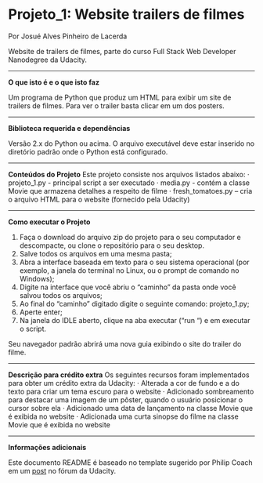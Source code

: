 ﻿# Projeto_1: Website trailers de filmes

Por Josué Alves Pinheiro de Lacerda

Website de trailers de filmes, parte do curso Full Stack Web Developer Nanodegree da Udacity.
___
**O que isto é e o que isto faz**

Um programa de Python que produz um HTML para exibir um site de trailers de filmes. Para ver o trailer basta clicar em um dos posters.
___
**Biblioteca requerida e dependências**

Versão 2.x do Python ou acima. O arquivo executável deve estar inserido no diretório padrão onde o Python está configurado.
___
**Conteúdos do Projeto**
Este projeto consiste nos arquivos listados abaixo:
· projeto_1.py - principal script a ser executado
· media.py - contém a classe Movie que armazena detalhes a respeito de filme
· fresh_tomatoes.py – cria o arquivo HTML para o website (fornecido pela Udacity)
___
**Como executar o Projeto**
1. Faça o download do arquivo zip do projeto para o seu computador e descompacte, ou clone o repositório para o seu desktop.
2. Salve todos os arquivos em uma mesma pasta;
3. Abra a interface baseada em texto para o seu sistema operacional (por exemplo, a janela do terminal no Linux, ou o prompt de comando no Windows);
4. Digite  na interface que você abriu o “caminho” da pasta onde você salvou todos os arquivos;
5. Ao final do “caminho” digitado digite o seguinte comando: projeto_1.py;
6. Aperte enter;
7. Na janela do IDLE aberto, clique na aba executar (“run “) e em executar o script.

Seu navegador padrão abrirá uma nova guia exibindo o site do trailer do filme.

___
**Descrição para crédito extra**
Os seguintes recursos foram implementados para obter um crédito extra da Udacity:
· Alterada a cor de fundo e a do texto para criar um tema escuro para o website
· Adicionado sombreamento para destacar uma imagem de um pôster, quando o usuário posicionar o cursor sobre ela
· Adicionado uma data de lançamento na classe Movie que é exibida no website
· Adicionada uma curta sinopse do filme na classe Movie que é exibida no website
___
**Informações adicionais**

Este documento README é baseado no template sugerido por Philip Coach em um [post](https://discussions.udacity.com/t/readme-files-in-project-1/23524) no fórum da Udacity.


